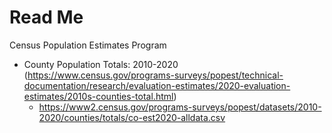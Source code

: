 # Read Me

Census Population Estimates Program
 
 - County Population Totals: 2010-2020 (https://www.census.gov/programs-surveys/popest/technical-documentation/research/evaluation-estimates/2020-evaluation-estimates/2010s-counties-total.html)
	- https://www2.census.gov/programs-surveys/popest/datasets/2010-2020/counties/totals/co-est2020-alldata.csv